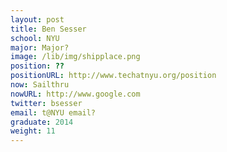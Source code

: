 ```yaml
---
layout: post
title: Ben Sesser
school: NYU
major: Major?
image: /lib/img/shipplace.png
position: ??
positionURL: http://www.techatnyu.org/position
now: Sailthru
nowURL: http://www.google.com
twitter: bsesser
email: t@NYU email?
graduate: 2014
weight: 11
---
```


